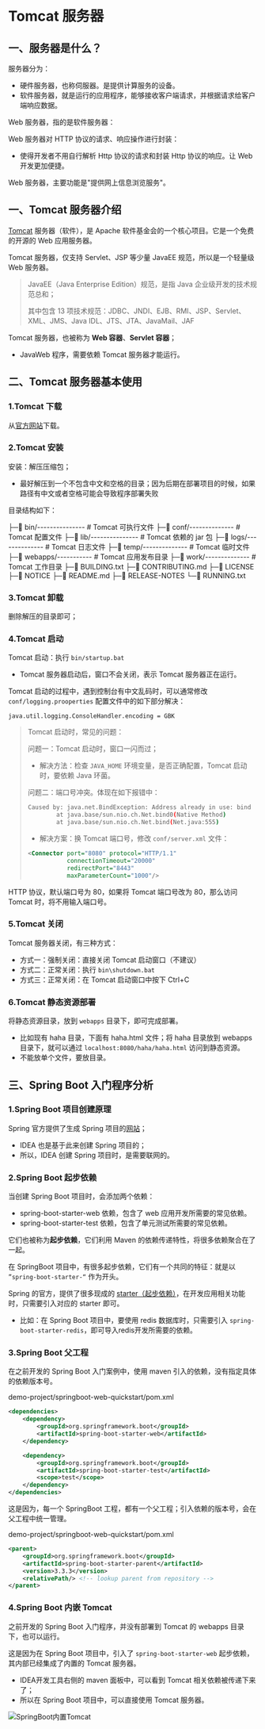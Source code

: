 # Tomcat 服务器

## 一、服务器是什么？

服务器分为：

- 硬件服务器，也称伺服器。是提供计算服务的设备。
- 软件服务器，就是运行的应用程序，能够接收客户端请求，并根据请求给客户端响应数据。

Web 服务器，指的是软件服务器：

Web 服务器对 HTTP 协议的请求、响应操作进行封装：

- 使得开发者不用自行解析 Http 协议的请求和封装 Http 协议的响应。让 Web 开发更加便捷。

Web 服务器，主要功能是"提供网上信息浏览服务"。

## 一、Tomcat 服务器介绍

[Tomcat](https://tomcat.apache.org) 服务器（软件），是 Apache 软件基金会的一个核心项目。它是一个免费的开源的 Web 应用服务器。

Tomcat 服务器，仅支持 Servlet、JSP 等少量 JavaEE 规范，所以是一个轻量级 Web 服务器。

> JavaEE（Java Enterprise Edition）规范，是指 Java 企业级开发的技术规范总和；
>
> 其中包含 13 项技术规范：JDBC、JNDI、EJB、RMI、JSP、Servlet、XML、JMS、Java IDL、JTS、JTA、JavaMail、JAF

Tomcat 服务器，也被称为 **Web 容器**、**Servlet 容器**；

- JavaWeb 程序，需要依赖 Tomcat 服务器才能运行。

## 二、Tomcat 服务器基本使用

### 1.Tomcat 下载

从[官方网站](https://tomcat.apache.org)下载。

### 2.Tomcat 安装

安装：解压压缩包；

- 最好解压到一个不包含中文和空格的目录；因为后期在部署项目的时候，如果路径有中文或者空格可能会导致程序部署失败

目录结构如下：

├─📁 bin/--------------- # Tomcat 可执行文件
├─📁 conf/-------------- # Tomcat 配置文件
├─📁 lib/--------------- # Tomcat 依赖的 jar 包
├─📁 logs/-------------- # Tomcat 日志文件
├─📁 temp/-------------- # Tomcat 临时文件
├─📁 webapps/----------- # Tomcat 应用发布目录
├─📁 work/-------------- # Tomcat 工作目录
├─📄 BUILDING.txt
├─📄 CONTRIBUTING.md
├─📄 LICENSE
├─📄 NOTICE
├─📄 README.md
├─📄 RELEASE-NOTES
└─📄 RUNNING.txt

### 3.Tomcat 卸载

删除解压的目录即可；

### 4.Tomcat 启动

Tomcat 启动：执行 `bin/startup.bat`

- Tomcat 服务器启动后，窗口不会关闭，表示 Tomcat 服务器正在运行。

Tomcat 启动的过程中，遇到控制台有中文乱码时，可以通常修改 `conf/logging.prooperties` 配置文件中的如下部分解决：

```properties
java.util.logging.ConsoleHandler.encoding = GBK
```

> Tomcat 启动时，常见的问题：
>
> 问题一：Tomcat 启动时，窗口一闪而过；
>
> - 解决方法：检查 `JAVA_HOME` 环境变量，是否正确配置，Tomcat 启动时，要依赖 Java 环菌。
>
> 问题二：端口号冲突。体现在如下报错中：
>
> ```sh
> Caused by: java.net.BindException: Address already in use: bind
>         at java.base/sun.nio.ch.Net.bind0(Native Method)
>         at java.base/sun.nio.ch.Net.bind(Net.java:555)
> ```
>
> - 解决方案：换 Tomcat 端口号，修改 `conf/server.xml` 文件：
>
> ```xml
> <Connector port="8080" protocol="HTTP/1.1"
>            connectionTimeout="20000"
>            redirectPort="8443"
>            maxParameterCount="1000"/>
> ```

HTTP 协议，默认端口号为 80，如果将 Tomcat 端口号改为 80，那么访问 Tomcat 时，将不用输入端口号。

### 5.Tomcat 关闭

Tomcat 服务器关闭，有三种方式：

- 方式一：强制关闭：直接关闭 Tomcat 启动窗口（不建议）
- 方式二：正常关闭：执行 `bin\shutdown.bat`
- 方式三：正常关闭：在 Tomcat 启动窗口中按下 Ctrl+C

### 6.Tomcat 静态资源部署

将静态资源目录，放到 `webapps` 目录下，即可完成部署。

- 比如现有 haha 目录，下面有 haha.html 文件；将 haha 目录放到 webapps 目录下，就可以通过 `localhost:8080/haha/haha.html` 访问到静态资源。
- 不能放单个文件，要放目录。

## 三、Spring Boot 入门程序分析

### 1.Spring Boot 项目创建原理

Spring 官方提供了生成 Spring 项目的[网站](https://start.spring.io/)；

- IDEA 也是基于此来创建 Spring 项目的；
- 所以，IDEA 创建 Spring 项目时，是需要联网的。

### 2.Spring Boot 起步依赖

当创建 Spring Boot 项目时，会添加两个依赖：

- spring-boot-starter-web 依赖，包含了 web 应用开发所需要的常见依赖。
- spring-boot-starter-test 依赖，包含了单元测试所需要的常见依赖。

它们也被称为**起步依赖**，它们利用 Maven 的依赖传递特性，将很多依赖聚合在了一起。

在 SpringBoot 项目中，有很多起步依赖，它们有一个共同的特征：就是以 `”spring-boot-starter-“` 作为开头。

Spring 的官方，提供了很多现成的 [starter（起步依赖）](https://docs.spring.io/spring-boot/docs/2.7.2/reference/htmlsingle/#using.build-systems.starters)，在开发应用相关功能时，只需要引入对应的 starter 即可。

- 比如：在 Spring Boot 项目中，要使用 redis 数据库时，只需要引入 `spring-boot-starter-redis`，即可导入redis开发所需要的依赖。

### 3.Spring Boot 父工程

在之前开发的 Spring Boot 入门案例中，使用 maven 引入的依赖，没有指定具体的依赖版本号。

demo-project/springboot-web-quickstart/pom.xml

```xml
<dependencies>
    <dependency>
        <groupId>org.springframework.boot</groupId>
        <artifactId>spring-boot-starter-web</artifactId>
    </dependency>

    <dependency>
        <groupId>org.springframework.boot</groupId>
        <artifactId>spring-boot-starter-test</artifactId>
        <scope>test</scope>
    </dependency>
</dependencies>
```

这是因为，每一个 SpringBoot 工程，都有一个父工程；引入依赖的版本号，会在父工程中统一管理。

demo-project/springboot-web-quickstart/pom.xml

```xml
<parent>
    <groupId>org.springframework.boot</groupId>
    <artifactId>spring-boot-starter-parent</artifactId>
    <version>3.3.3</version>
    <relativePath/> <!-- lookup parent from repository -->
</parent>
```

### 4.Spring Boot 内嵌 Tomcat

之前开发的 Spring Boot 入门程序，并没有部署到 Tomcat 的 webapps 目录下，也可以运行。

这是因为在 Spring Boot 项目中，引入了 `spring-boot-starter-web` 起步依赖，其内部已经集成了内置的 Tomcat 服务器。

- IDEA开发工具右侧的 maven 面板中，可以看到 Tomcat 相关依赖被传递下来了；
- 所以在 Spring Boot 项目中，可以直接使用 Tomcat 服务器。

![SpringBoot内置Tomcat](NoteAssets/SpringBoot内置Tomcat.png)

